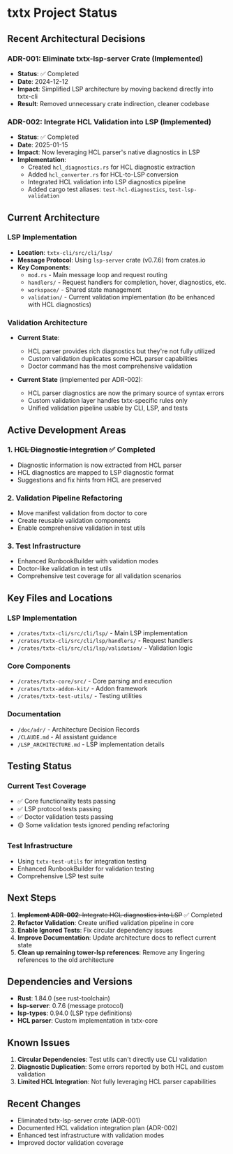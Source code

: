 # txtx Project Status

## Recent Architectural Decisions

### ADR-001: Eliminate txtx-lsp-server Crate (Implemented)
- **Status**: ✅ Completed
- **Date**: 2024-12-12
- **Impact**: Simplified LSP architecture by moving backend directly into txtx-cli
- **Result**: Removed unnecessary crate indirection, cleaner codebase

### ADR-002: Integrate HCL Validation into LSP (Implemented)
- **Status**: ✅ Completed
- **Date**: 2025-01-15
- **Impact**: Now leveraging HCL parser's native diagnostics in LSP
- **Implementation**: 
  - Created `hcl_diagnostics.rs` for HCL diagnostic extraction
  - Added `hcl_converter.rs` for HCL-to-LSP conversion
  - Integrated HCL validation into LSP diagnostics pipeline
  - Added cargo test aliases: `test-hcl-diagnostics`, `test-lsp-validation`

## Current Architecture

### LSP Implementation
- **Location**: `txtx-cli/src/cli/lsp/`
- **Message Protocol**: Using `lsp-server` crate (v0.7.6) from crates.io
- **Key Components**:
  - `mod.rs` - Main message loop and request routing
  - `handlers/` - Request handlers for completion, hover, diagnostics, etc.
  - `workspace/` - Shared state management
  - `validation/` - Current validation implementation (to be enhanced with HCL diagnostics)

### Validation Architecture
- **Current State**: 
  - HCL parser provides rich diagnostics but they're not fully utilized
  - Custom validation duplicates some HCL parser capabilities
  - Doctor command has the most comprehensive validation
  
- **Current State** (implemented per ADR-002):
  - HCL parser diagnostics are now the primary source of syntax errors
  - Custom validation layer handles txtx-specific rules only
  - Unified validation pipeline usable by CLI, LSP, and tests

## Active Development Areas

### 1. ~~HCL Diagnostic Integration~~ ✅ Completed
- Diagnostic information is now extracted from HCL parser
- HCL diagnostics are mapped to LSP diagnostic format
- Suggestions and fix hints from HCL are preserved

### 2. Validation Pipeline Refactoring
- Move manifest validation from doctor to core
- Create reusable validation components
- Enable comprehensive validation in test utils

### 3. Test Infrastructure
- Enhanced RunbookBuilder with validation modes
- Doctor-like validation in test utils
- Comprehensive test coverage for all validation scenarios

## Key Files and Locations

### LSP Implementation
- `/crates/txtx-cli/src/cli/lsp/` - Main LSP implementation
- `/crates/txtx-cli/src/cli/lsp/handlers/` - Request handlers
- `/crates/txtx-cli/src/cli/lsp/validation/` - Validation logic

### Core Components
- `/crates/txtx-core/src/` - Core parsing and execution
- `/crates/txtx-addon-kit/` - Addon framework
- `/crates/txtx-test-utils/` - Testing utilities

### Documentation
- `/doc/adr/` - Architecture Decision Records
- `/CLAUDE.md` - AI assistant guidance
- `/LSP_ARCHITECTURE.md` - LSP implementation details

## Testing Status

### Current Test Coverage
- ✅ Core functionality tests passing
- ✅ LSP protocol tests passing
- ✅ Doctor validation tests passing
- 🟡 Some validation tests ignored pending refactoring

### Test Infrastructure
- Using `txtx-test-utils` for integration testing
- Enhanced RunbookBuilder for validation testing
- Comprehensive LSP test suite

## Next Steps

1. ~~**Implement ADR-002**: Integrate HCL diagnostics into LSP~~ ✅ Completed
2. **Refactor Validation**: Create unified validation pipeline in core
3. **Enable Ignored Tests**: Fix circular dependency issues
4. **Improve Documentation**: Update architecture docs to reflect current state
5. **Clean up remaining tower-lsp references**: Remove any lingering references to the old architecture

## Dependencies and Versions

- **Rust**: 1.84.0 (see rust-toolchain)
- **lsp-server**: 0.7.6 (message protocol)
- **lsp-types**: 0.94.0 (LSP type definitions)
- **HCL parser**: Custom implementation in txtx-core

## Known Issues

1. **Circular Dependencies**: Test utils can't directly use CLI validation
2. **Diagnostic Duplication**: Some errors reported by both HCL and custom validation
3. **Limited HCL Integration**: Not fully leveraging HCL parser capabilities

## Recent Changes

- Eliminated txtx-lsp-server crate (ADR-001)
- Documented HCL validation integration plan (ADR-002)
- Enhanced test infrastructure with validation modes
- Improved doctor validation coverage
